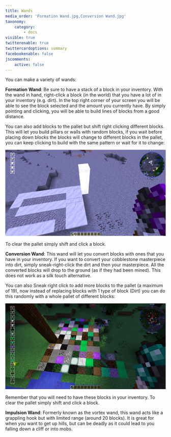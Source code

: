 ```yaml
---
title: Wands
media_order: 'Formation Wand.jpg,Conversion Wand.jpg'
taxonomy:
    category:
        - docs
visible: true
twitterenable: true
twittercardoptions: summary
facebookenable: false
jscomments:
    active: false
---
```


You can make a variety of wands:

**Formation Wand**: Be sure to have a stack of a block in your inventory. With the wand in hand, right-click a block (in the world) that you have a lot of in your inventory (e.g. dirt). In the top right corner of your screen you will be able to see the block selected and the amount you currently have. By simply pointing and clicking, you will be able to build lines of blocks from a good distance.

You can also add blocks to the pallet but shift right clicking different blocks. This will let you build pillars or walls with random blocks, if you wait before placing down blocks the blocks will change to different blocks in the pallet, you can keep clicking to build with the same pattern or wait for it to change:

![](Formation%20Wand.jpg)

To clear the pallet simply shift and click a block.

**Conversion Wand**: This wand will let you convert blocks with ones that you have in your inventory. If you want to convert your cobblestone masterpiece into dirt, simply sneak-right-click the dirt and then your masterpiece. All the converted blocks will drop to the ground (as if they had been mined). This does not work as a silk touch alternative.

You can also Sneak right click to add more blocks to the pallet (a maximum of 19), now instead of replacing blocks with 1 type of block (Dirt) you can do this randomly with a whole pallet of different blocks:

![](Conversion%20Wand.jpg)

Remember that you will need to have these blocks in your inventory. To clear the pallet simply shift and click a block.

**Impulsion Wand**: Formerly known as the vortex wand, this wand acts like a grappling hook but with limited range (around 20 blocks). It is great for when you want to get up hills, but can be deadly as it could lead to you falling down a cliff or into mobs.
